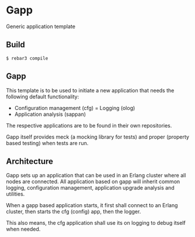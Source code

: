Gapp
=====

Generic application template

Build
-----

    $ rebar3 compile

Gapp
----

This template is to be used to initiate a new application that needs the
following default functionality:

- Configuration management (cfg)
= Logging (olog)
- Application analysis (sappan)

The respective applications are to be found in their own repositories.

Gapp itself provides meck (a mocking library for tests) and proper
(property based testing) when tests are run.

Architecture
------------

Gapp sets up an application that can be used in an Erlang cluster where all
nodes are connected. All application based on gapp will inherit common logging,
configuration management, application upgrade analysis and utilities.

When a gapp based application starts, it first shall connect to an Erlang
cluster, then starts the cfg (config) app, then the logger.

This also means, the cfg application shall use its on logging
to debug itself when needed.

